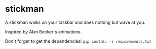# stickman
A stickman walks on your taskbar and does nothing but wave at you.

Inspired by Alan Becker's animations.

Don't forget to get the dependencies! `pip install -r requirements.txt`
